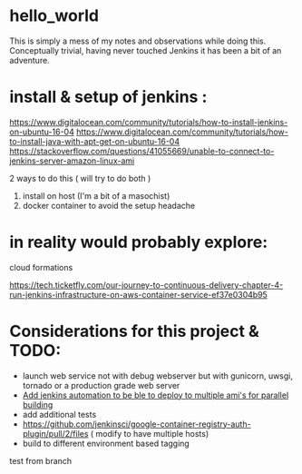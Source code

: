 # hello_world

This is simply a mess of my notes and observations while doing this.  Conceptually trivial, having never touched Jenkins it has been a bit of an adventure.

# install & setup of jenkins :

https://www.digitalocean.com/community/tutorials/how-to-install-jenkins-on-ubuntu-16-04
https://www.digitalocean.com/community/tutorials/how-to-install-java-with-apt-get-on-ubuntu-16-04
https://stackoverflow.com/questions/41055669/unable-to-connect-to-jenkins-server-amazon-linux-ami


2 ways to do this ( will try to do both )
1) install on host (I'm a bit of a masochist)
2) docker container to avoid the setup headache 




# in reality would probably explore:
cloud formations

https://tech.ticketfly.com/our-journey-to-continuous-delivery-chapter-4-run-jenkins-infrastructure-on-aws-container-service-ef37e0304b95


# Considerations for this project & TODO:
* launch web service not with debug webserver but with gunicorn, uwsgi, tornado or a production grade web server
* [Add jenkins automation to be ble to deploy to multiple ami's for parallel building](https://docs.aws.amazon.com/systems-manager/latest/userguide/automation-jenkins.html)
* add additional tests
* https://github.com/jenkinsci/google-container-registry-auth-plugin/pull/2/files ( modify to have multiple hosts) 
* build to different environment based tagging



test from branch
